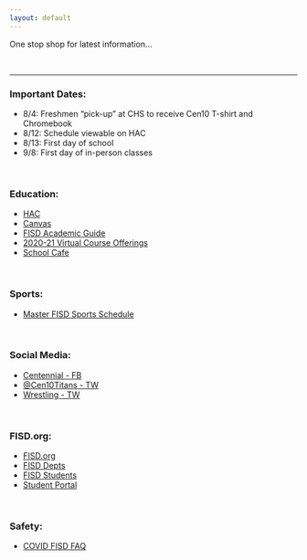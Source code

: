 ```yaml
---
layout: default
---
```



One stop shop for latest information...

<br>




* * *




### Important Dates:

* 8/4:  Freshmen “pick-up” at CHS to receive Cen10 T-shirt and Chromebook  
* 8/12:  Schedule viewable on HAC
* 8/13:  First day of school
* 9/8:  First day of in-person classes
   

<br>


### Education:

*   [HAC](https://hac.friscoisd.org/HomeAccess/Account/LogOn?ReturnUrl=%2fhomeaccess%2f)
*   [Canvas](https://fisd.instructure.com/)
*   [FISD Academic Guide](https://github.com/tombresee/Cen10/raw/master/files/2020-21-academic-guide-and-course-catalog.pdf)
*   [2020-21 Virtual Course Offerings](https://www.friscoisd.org/departments/covid-19/virtual-instruction/2020-21-course-offerings)
*   [School Cafe](https://www.schoolcafe.com/)



<br>



### Sports:

*  [Master FISD Sports Schedule](http://www.friscoisd.org/calendar/frisco-isd-athletics-calendar#allsports)



<br>



### Social Media:

*   [Centennial - FB](https://www.facebook.com/Cen10titans/)
*   [@Cen10Titans - TW](https://twitter.com/cen10titans?lang=en)
*   [Wrestling - TW](https://twitter.com/cen10wrestling?lang=en)


<br>



### FISD.org:

*   [FISD.org](https://www.friscoisd.org/)
*   [FISD Depts](https://www.friscoisd.org/departments)
*   [FISD Students](https://www.friscoisd.org/students)
*   [Student Portal](https://portal.friscoisd.org/LoginPolicy.jsp)



<br>



### Safety:

*   [COVID FISD FAQ](https://www.friscoisd.org/departments/covid-19/coronavirus)




<br><br><br>


